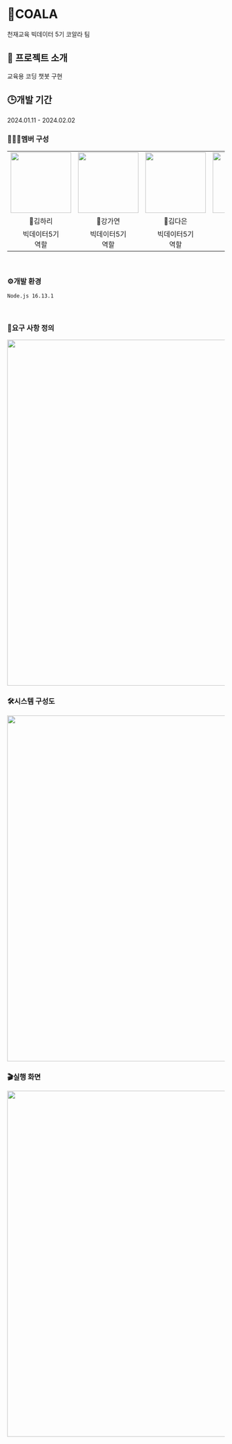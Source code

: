 # 🐨COALA
천재교육 빅데이터 5기 코알라 팀


## 🤖 프로젝트 소개
교육용 코딩 챗봇 구현


## 🕒개발 기간
2024.01.11 - 2024.02.02


### 🧑🏻‍💻멤버 구성
<table>
  <tr>
    <td height="140px" align="center"> <a href="https://github.com/hariqueen"><img src="https://avatars.githubusercontent.com/u/130454750?v=4" width="140px" /><br/></a></td>
    <td height="140px" align="center"> <a href="https://github.com/GaYeon-Alice"><img src="https://avatars.githubusercontent.com/u/146514128?v=4" width="140px" /><br/></a></td>
    <td height="140px" align="center"> <a href="https://github.com/"><img src="https://avatars.githubusercontent.com/u/146901199?v=4" width="140px" /><br/></a></td>
    <td height="140px" align="center"> <a href="https://github.com/"><img src="https://avatars.githubusercontent.com/u/" width="140px" /><br/></a></td>
    <td height="140px" align="center"> <a href="https://github.com/yewchung56"><img src="https://avatars.githubusercontent.com/u/62236700?s=460&v=4" width="140px" /><br/></a></td>
  </tr>
  <tr>
      <td align="center">🐨김하리</td>
      <td align="center">🐨강가연</td>
      <td align="center">🐨김다은</td>
      <td align="center">🐨신다인</td>
      <td align="center">🐨양지원</td>
  </tr>
  <tr>
      <td align="center">빅데이터5기<br/>역할<br/></td>
      <td align="center">빅데이터5기<br/>역할<br/></td>
      <td align="center">빅데이터5기<br/>역할<br/></td>
      <td align="center">빅데이터5기<br/>역할<br/></td>
      <td align="center">빅데이터5기<br/>역할<br/></td>
  </tr>
</table>
<br/>


### ⚙️개발 환경
 
`Node.js 16.13.1`  
 
<br/>

### 📝요구 사항 정의
<img src="https://" width="800px"/>
<br/>

### 🛠️시스템 구성도
<img src="https://" width="800px"/>
<br/>

### 🎬실행 화면
<img src="https://" width="800px"/>
<br/>
